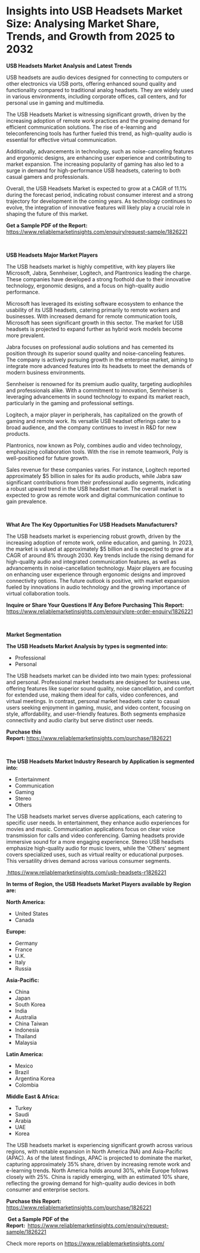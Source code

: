 <p><h1>Insights into USB Headsets Market Size: Analysing Market Share, Trends, and Growth from 2025 to 2032</h1></p><p><strong>USB Headsets Market Analysis and Latest Trends</strong></p>
<p><p>USB headsets are audio devices designed for connecting to computers or other electronics via USB ports, offering enhanced sound quality and functionality compared to traditional analog headsets. They are widely used in various environments, including corporate offices, call centers, and for personal use in gaming and multimedia.</p><p>The USB Headsets Market is witnessing significant growth, driven by the increasing adoption of remote work practices and the growing demand for efficient communication solutions. The rise of e-learning and teleconferencing tools has further fueled this trend, as high-quality audio is essential for effective virtual communication. </p><p>Additionally, advancements in technology, such as noise-canceling features and ergonomic designs, are enhancing user experience and contributing to market expansion. The increasing popularity of gaming has also led to a surge in demand for high-performance USB headsets, catering to both casual gamers and professionals.</p><p>Overall, the USB Headsets Market is expected to grow at a CAGR of 11.1% during the forecast period, indicating robust consumer interest and a strong trajectory for development in the coming years. As technology continues to evolve, the integration of innovative features will likely play a crucial role in shaping the future of this market.</p></p>
<p><strong>Get a Sample PDF of the Report:&nbsp;</strong> <a href="https://www.reliablemarketinsights.com/enquiry/request-sample/1826221?utm_campaign=3007&utm_medium=2&utm_source=Github&utm_content=ia&utm_term=04042025&utm_id=usb-headsets">https://www.reliablemarketinsights.com/enquiry/request-sample/1826221</a></p>
<p>&nbsp;</p>
<p><strong>USB Headsets Major Market Players</strong></p>
<p><p>The USB headsets market is highly competitive, with key players like Microsoft, Jabra, Sennheiser, Logitech, and Plantronics leading the charge. These companies have developed a strong foothold due to their innovative technology, ergonomic designs, and a focus on high-quality audio performance.</p><p>Microsoft has leveraged its existing software ecosystem to enhance the usability of its USB headsets, catering primarily to remote workers and businesses. With increased demand for remote communication tools, Microsoft has seen significant growth in this sector. The market for USB headsets is projected to expand further as hybrid work models become more prevalent.</p><p>Jabra focuses on professional audio solutions and has cemented its position through its superior sound quality and noise-canceling features. The company is actively pursuing growth in the enterprise market, aiming to integrate more advanced features into its headsets to meet the demands of modern business environments.</p><p>Sennheiser is renowned for its premium audio quality, targeting audiophiles and professionals alike. With a commitment to innovation, Sennheiser is leveraging advancements in sound technology to expand its market reach, particularly in the gaming and professional settings.</p><p>Logitech, a major player in peripherals, has capitalized on the growth of gaming and remote work. Its versatile USB headset offerings cater to a broad audience, and the company continues to invest in R&D for new products.</p><p>Plantronics, now known as Poly, combines audio and video technology, emphasizing collaboration tools. With the rise in remote teamwork, Poly is well-positioned for future growth.</p><p>Sales revenue for these companies varies. For instance, Logitech reported approximately $5 billion in sales for its audio products, while Jabra saw significant contributions from their professional audio segments, indicating a robust upward trend in the USB headset market. The overall market is expected to grow as remote work and digital communication continue to gain prevalence.</p></p>
<p>&nbsp;</p>
<p><strong>What Are The Key Opportunities For USB Headsets Manufacturers?</strong></p>
<p><p>The USB headsets market is experiencing robust growth, driven by the increasing adoption of remote work, online education, and gaming. In 2023, the market is valued at approximately $5 billion and is expected to grow at a CAGR of around 8% through 2030. Key trends include the rising demand for high-quality audio and integrated communication features, as well as advancements in noise-cancellation technology. Major players are focusing on enhancing user experience through ergonomic designs and improved connectivity options. The future outlook is positive, with market expansion fueled by innovations in audio technology and the growing importance of virtual collaboration tools.</p></p>
<p><strong>Inquire or Share Your Questions If Any Before Purchasing This Report:</strong> <a href="https://www.reliablemarketinsights.com/enquiry/pre-order-enquiry/1826221?utm_campaign=3007&utm_medium=2&utm_source=Github&utm_content=ia&utm_term=04042025&utm_id=usb-headsets">https://www.reliablemarketinsights.com/enquiry/pre-order-enquiry/1826221</a></p>
<p>&nbsp;</p>
<p><strong>Market Segmentation</strong></p>
<p><strong>The USB Headsets Market Analysis by types is segmented into:</strong></p>
<p><ul><li>Professional</li><li>Personal</li></ul></p>
<p><p>The USB headsets market can be divided into two main types: professional and personal. Professional market headsets are designed for business use, offering features like superior sound quality, noise cancellation, and comfort for extended use, making them ideal for calls, video conferences, and virtual meetings. In contrast, personal market headsets cater to casual users seeking enjoyment in gaming, music, and video content, focusing on style, affordability, and user-friendly features. Both segments emphasize connectivity and audio clarity but serve distinct user needs.</p></p>
<p><strong>Purchase this Report:&nbsp;</strong><a href="https://www.reliablemarketinsights.com/purchase/1826221?utm_campaign=3007&utm_medium=2&utm_source=Github&utm_content=ia&utm_term=04042025&utm_id=usb-headsets">https://www.reliablemarketinsights.com/purchase/1826221</a></p>
<p>&nbsp;</p>
<p><strong>The USB Headsets Market Industry Research by Application is segmented into:</strong></p>
<p><ul><li>Entertainment</li><li>Communication</li><li>Gaming</li><li>Stereo</li><li>Others</li></ul></p>
<p><p>The USB headsets market serves diverse applications, each catering to specific user needs. In entertainment, they enhance audio experiences for movies and music. Communication applications focus on clear voice transmission for calls and video conferencing. Gaming headsets provide immersive sound for a more engaging experience. Stereo USB headsets emphasize high-quality audio for music lovers, while the 'Others' segment covers specialized uses, such as virtual reality or educational purposes. This versatility drives demand across various consumer segments.</p></p>
<p><a href="https://www.reliablemarketinsights.com/usb-headsets-r1826221?utm_campaign=3007&utm_medium=2&utm_source=Github&utm_content=ia&utm_term=04042025&utm_id=usb-headsets">&nbsp;https://www.reliablemarketinsights.com/usb-headsets-r1826221</a></p>
<p><strong>In terms of Region, the USB Headsets Market Players available by Region are:</strong></p>
<p>
    <p> <strong> North America: </strong>
        <ul>
            <li>United States</li>
            <li>Canada</li>
        </ul>
        </p> 
    <p> <strong> Europe: </strong>
        <ul>
            <li>Germany</li>
            <li>France</li>
            <li>U.K.</li>
            <li>Italy</li>
            <li>Russia</li>
        </ul>
        </p> 
    <p> <strong> Asia-Pacific: </strong>
        <ul>
            <li>China</li>
            <li>Japan</li>
            <li>South Korea</li>
            <li>India</li>
            <li>Australia</li>
            <li>China Taiwan</li>
            <li>Indonesia</li>
            <li>Thailand</li>
            <li>Malaysia</li>
        </ul>
        </p> 
    <p> <strong> Latin America: </strong>
        <ul>
            <li>Mexico</li>
            <li>Brazil</li>
            <li>Argentina Korea</li>
            <li>Colombia</li>
        </ul>
        </p> 
    <p> <strong> Middle East & Africa: </strong>
        <ul>
            <li>Turkey</li>
            <li>Saudi</li>
            <li>Arabia</li>
            <li>UAE</li>
            <li>Korea</li>
        </ul>
    </p>
    </p>
<p><p>The USB headsets market is experiencing significant growth across various regions, with notable expansion in North America (NA) and Asia-Pacific (APAC). As of the latest findings, APAC is projected to dominate the market, capturing approximately 35% share, driven by increasing remote work and e-learning trends. North America holds around 30%, while Europe follows closely with 25%. China is rapidly emerging, with an estimated 10% share, reflecting the growing demand for high-quality audio devices in both consumer and enterprise sectors.</p></p>
<p><strong>Purchase this Report: </strong><a href="https://www.reliablemarketinsights.com/purchase/1826221?utm_campaign=3007&utm_medium=2&utm_source=Github&utm_content=ia&utm_term=04042025&utm_id=usb-headsets">https://www.reliablemarketinsights.com/purchase/1826221</a></p>
<p>&nbsp;<strong>Get a Sample PDF of the Report:&nbsp;&nbsp;</strong><a href="https://www.reliablemarketinsights.com/enquiry/request-sample/1826221?utm_campaign=3007&utm_medium=2&utm_source=Github&utm_content=ia&utm_term=04042025&utm_id=usb-headsets">https://www.reliablemarketinsights.com/enquiry/request-sample/1826221</a></p>
<p><strong></strong></p>
<p>Check more reports on <a href="https://www.reliablemarketinsights.com/?utm_campaign=3007&utm_medium=2&utm_source=Github&utm_content=ia&utm_term=04042025&utm_id=usb-headsets">https://www.reliablemarketinsights.com/</a></p>